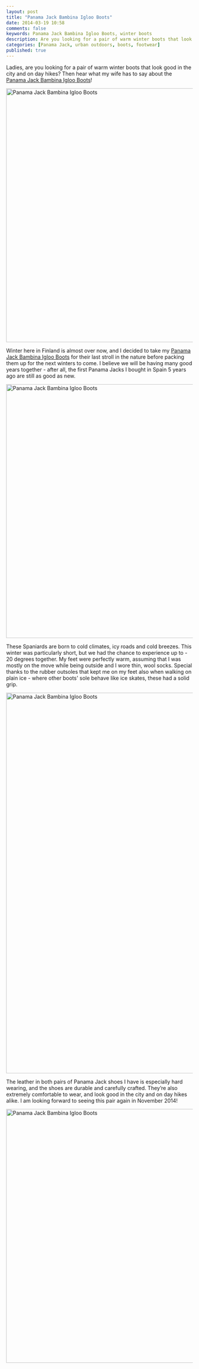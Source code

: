 ```yaml
---
layout: post
title: "Panama Jack Bambina Igloo Boots"
date: 2014-03-19 10:58
comments: false
keywords: Panama Jack Bambina Igloo Boots, winter boots
description: Are you looking for a pair of warm winter boots that look good in the city and on day hikes? Then check out the Panama Jack Bambina Igloo Boots!
categories: [Panama Jack, urban outdoors, boots, footwear]
published: true
---
```


Ladies, are you looking for a pair of warm winter boots that look good in the city and on day hikes? Then hear what my wife has to say about the [Panama Jack Bambina Igloo Boots](https://www.panamajackshop.com/woman/footwear/bambina-igloo-b2)!

<a href="http://www.flickr.com/photos/hendrikmorkel/13264850834/" title="Panama Jack Bambina Igloo Boots by HendrikMorkel, on Flickr"><img src="http://farm4.staticflickr.com/3737/13264850834_79ba73db5c_b.jpg" width="1024" height="683" alt="Panama Jack Bambina Igloo Boots"></a>

<!-- more -->

Winter here in Finland is almost over now, and I decided to take my [Panama Jack Bambina Igloo Boots](https://www.panamajackshop.com/woman/footwear/bambina-igloo-b2) for their last stroll in the nature before packing them up for the next winters to come. I believe we will be having many good years together - after all, the first Panama Jacks I bought in Spain 5 years ago are still as good as new.

<a href="http://www.flickr.com/photos/hendrikmorkel/13264494815/" title="Panama Jack Bambina Igloo Boots by HendrikMorkel, on Flickr"><img src="http://farm3.staticflickr.com/2834/13264494815_434228a938_b.jpg" width="1024" height="683" alt="Panama Jack Bambina Igloo Boots"></a>

These Spaniards are born to cold climates, icy roads and cold breezes. This winter was particularly short, but we had the chance to experience up to - 20 degrees together. My feet were perfectly warm, assuming that I was mostly on the move while being outside and I wore thin, wool socks. Special thanks to the rubber outsoles that kept me on my feet also when walking on plain ice - where other boots' sole behave like ice skates, these had a solid grip.

<a href="http://www.flickr.com/photos/hendrikmorkel/13264494165/" title="Panama Jack Bambina Igloo Boots by HendrikMorkel, on Flickr"><img src="http://farm8.staticflickr.com/7128/13264494165_d48c69ea4f_b.jpg" width="683" height="1024" alt="Panama Jack Bambina Igloo Boots"></a>

The leather in both pairs of Panama Jack shoes I have is especially hard wearing, and the shoes are durable and carefully crafted. They’re also extremely comfortable to wear, and look good in the city and on day hikes alike. I am looking forward to seeing this pair again in November 2014!

<a href="http://www.flickr.com/photos/hendrikmorkel/13264645033/" title="Panama Jack Bambina Igloo Boots by HendrikMorkel, on Flickr"><img src="http://farm4.staticflickr.com/3675/13264645033_8b18024797_b.jpg" width="1024" height="683" alt="Panama Jack Bambina Igloo Boots"></a>
